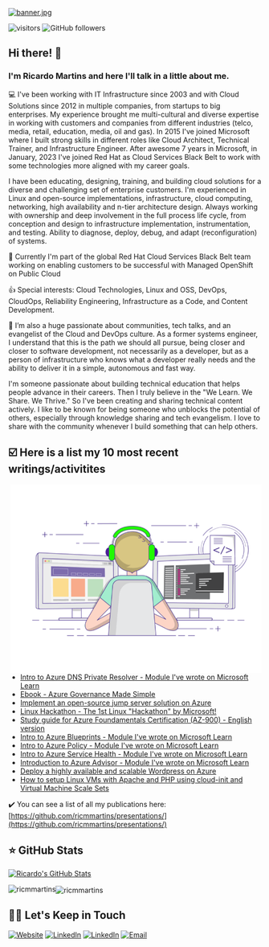 [![banner.jpg](https://i.postimg.cc/1XX0wxws/banner.jpg)](https://postimg.cc/PvG8nRSR)

![visitors](https://visitor-badge.glitch.me/badge?page_id=ricmmartins.visitor-badge)
![GitHub followers](https://img.shields.io/github/followers/ricmmartins?style=social)

<h2>Hi there! 👋</h2>

<h3>I'm Ricardo Martins and here I'll talk in a little about me.</h3>

💻 I've been working with IT Infrastructure since 2003 and with Cloud Solutions since 2012 in multiple companies, from startups to big enterprises. My experience brought me multi-cultural and diverse expertise in working with customers and companies from different industries (telco, media, retail, education, media, oil and gas). In 2015 I've joined Microsoft where I built strong skills in different roles like Cloud Architect, Technical Trainer, and Infrastructure Engineer. After awesome 7 years in Microsoft, in January, 2023 I've joined Red Hat as Cloud Services Black Belt to work with some technologies more aligned with my career goals.

I have been educating, designing, training, and building cloud solutions for a diverse and challenging set of enterprise customers. I'm experienced in Linux and open-source implementations, infrastructure, cloud computing, networking, high availability and n-tier architecture design. Always working with ownership and deep involvement in the full process life cycle, from conception and design to infrastructure implementation, instrumentation, and testing. Ability to diagnose, deploy, debug, and adapt (reconfiguration) of systems.

💼 Currently I'm part of the global Red Hat Cloud Services Black Belt team working on enabling customers to be successful with Managed OpenShift on Public Cloud

👍 Special interests: Cloud Technologies, Linux and OSS, DevOps, CloudOps, Reliability Engineering, Infrastructure as a Code, and Content Development.

💬 I’m also a huge passionate about communities, tech talks, and an evangelist of the Cloud and DevOps culture. As a former systems engineer, I understand that this is the path we should all pursue, being closer and closer to software development, not necessarily as a developer, but as a person of infrastructure who knows what a developer really needs and the ability to deliver it in a simple, autonomous and fast way.

I'm someone passionate about building technical education that helps people advance in their careers. Then I truly believe in the "We Learn. We Share. We Thrive." So I've been creating and sharing technical content actively. I like to be known for being someone who unblocks the potential of others, especially through knowledge sharing and tech evangelism. I love to share with the community whenever I build something that can help others.

<h2>☑️ Here is a list my 10 most recent writings/activitites</h2>
<img align="right" alt="GIF" src="gif3.gif" width="500"/>

* [Intro to Azure DNS Private Resolver - Module I've wrote on Microsoft Learn](https://docs.microsoft.com/en-us/learn/modules/intro-to-azure-dns-private-resolver/)
* [Ebook - Azure Governance Made Simple](https://book.azgovernance.com)
* [Implement an open-source jump server solution on Azure](https://docs.microsoft.com/en-us/azure/architecture/example-scenario/infrastructure/apache-guacamole)
* [Linux Hackathon - The 1st Linux "Hackathon" by Microsoft!](https://aka.ms/linuxhackathon)
* [Study guide for Azure Foundamentals Certification (AZ-900) - English version](https://github.com/ricmmartins/study-guide-az900)
* [Intro to Azure Blueprints - Module I've wrote on Microsoft Learn](https://docs.microsoft.com/en-us/learn/modules/intro-to-azure-blueprints/)
* [Intro to Azure Policy - Module I've wrote on Microsoft Learn](https://docs.microsoft.com/en-us/learn/modules/intro-to-azure-policy/)
* [Intro to Azure Service Health - Module I've wrote on Microsoft Learn](https://docs.microsoft.com/en-us/learn/modules/intro-to-azure-service-health/)
* [Introduction to Azure Advisor - Module I've wrote on Microsoft Learn](https://docs.microsoft.com/en-us/learn/modules/intro-to-azure-advisor/)
* [Deploy a highly available and scalable Wordpress on Azure](https://github.com/ricmmartins/highly-available-scalable-wordpress-azure/)
* [How to setup Linux VMs with Apache and PHP using cloud-init and Virtual Machine Scale Sets](https://github.com/ricmmartins/linuxvm-cloud-init-vmss)


✔️ You can see a list of all my publications here: [https://github.com/ricmmartins/presentations/](https://github.com/ricmmartins/presentations/)

<h2>⭐ GitHub Stats</h2>

[![Ricardo's GitHub Stats](https://github-readme-stats.vercel.app/api?username=ricmmartins&show_icons=true)](https://github.com/ricmmartins)

<p><img align="left" src="
https://github-readme-stats.vercel.app/api/top-langs?username=ricmmartins&show_icons=true&locale=en&layout=compact" alt="ricmmartins" /></p>

<p><img align="center" src="https://github-readme-streak-stats.herokuapp.com/?user=ricmmartins&" alt="ricmmartins" /></p>


<h2> 🤝🏻 Let's Keep in Touch </h2>

<p align="left">
<a href="https://rmartins.cloud/"><img alt="Website" src="https://img.shields.io/badge/Website-rmartins.cloud-blue?style=flat-square&logo=google-chrome"></a>
<a href="https://www.linkedin.com/in/ricmmartins/"><img alt="LinkedIn" src="https://img.shields.io/badge/LinkedIn-Ricardo%20Martins-blue?style=flat-square&logo=linkedin"></a>
<a href="https://www.twitter.com/ricmmartins/"><img alt="LinkedIn" src="https://img.shields.io/badge/Twitter-Ricardo%20Martins-blue?style=flat-square&logo=twitter"></a>
<a href="mailto:rmmartins@outlook.com"><img alt="Email" src="https://img.shields.io/badge/Email-rmmartins@outlook.com-blue?style=flat-square&logo=gmail"></a>
</p>


<!-- ### Hi there 👋-->

<!--
**ricmmartins/ricmmartins** is a ✨ _special_ ✨ repository because its `README.md` (this file) appears on your GitHub profile.

Here are some ideas to get you started:

- 🔭 I’m currently working on ...
- 🌱 I’m currently learning ...
- 👯 I’m looking to collaborate on ...
- 🤔 I’m looking for help with ...
- 💬 Ask me about ...
- 📫 How to reach me: ...
- 😄 Pronouns: ...
- ⚡ Fun fact: ...
-->


